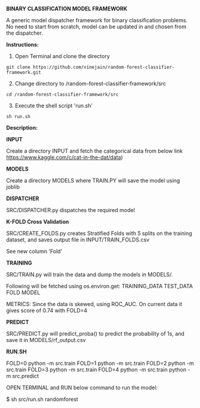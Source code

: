 **BINARY CLASSIFICATION MODEL FRAMEWORK**

A generic model dispatcher framework for binary classification problems. No need to start from scratch, model can be updated in and chosen from the dispatcher.

**Instructions:**

1) Open Terminal and clone the directory

```
git clone https://github.com/vinejain/random-forest-classifier-framework.git
```

2) Change directory to /random-forest-classifier-framework/src

```
cd /random-forest-classifier-framework/src
```

3) Execute the shell script 'run.sh'

```
sh run.sh
```

**Description:**


**INPUT**

Create a directory INPUT and fetch the categorical data from below link
https://www.kaggle.com/c/cat-in-the-dat/data)


**MODELS**

Create a directory MODELS where TRAIN.PY will save the model using joblib

**DISPATCHER**

SRC/DISPATCHER.py dispatches the required model

**K-FOLD Cross Validation**

SRC/CREATE_FOLDS.py creates Stratified Folds with 5 splits on the training dataset, and saves output file in INPUT/TRAIN_FOLDS.csv

See new column 'Fold'

**TRAINING**

SRC/TRAIN.py will train the data and dump the models in MODELS/.

Following will be fetched using os.environ.get:
TRAINING_DATA
TEST_DATA
FOLD
MODEL

METRICS: Since the data is skewed, using ROC_AUC. On current data it gives score of 0.74 with FOLD=4


**PREDICT**

SRC/PREDICT.py will predict_proba() to predict the probability of 1s, and save it in MODELS/rf_output.csv

**RUN.SH**

FOLD=0 python -m src.train
FOLD=1 python -m src.train
FOLD=2 python -m src.train
FOLD=3 python -m src.train
FOLD=4 python -m src.train
python -m src.predict

OPEN TERMINAL and RUN below command to run the model:
    
$ sh src/run.sh randomforest
